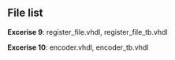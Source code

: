 ## File list

**Excerise 9**: register_file.vhdl, register_file_tb.vhdl

**Excerise 10**: encoder.vhdl, encoder_tb.vhdl
